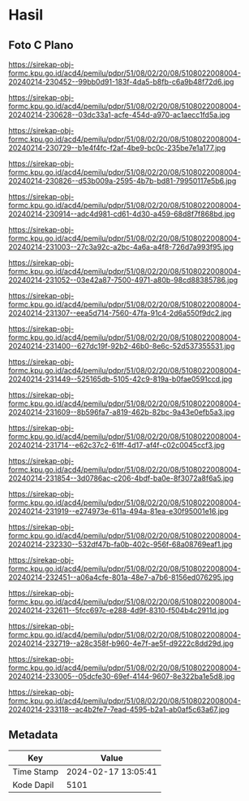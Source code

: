 # Hasil

## Foto C Plano

https://sirekap-obj-formc.kpu.go.id/acd4/pemilu/pdpr/51/08/02/20/08/5108022008004-20240214-230452--99bb0d91-183f-4da5-b8fb-c6a9b48f72d6.jpg

https://sirekap-obj-formc.kpu.go.id/acd4/pemilu/pdpr/51/08/02/20/08/5108022008004-20240214-230628--03dc33a1-acfe-454d-a970-ac1aecc1fd5a.jpg

https://sirekap-obj-formc.kpu.go.id/acd4/pemilu/pdpr/51/08/02/20/08/5108022008004-20240214-230729--b1e4f4fc-f2af-4be9-bc0c-235be7e1a177.jpg

https://sirekap-obj-formc.kpu.go.id/acd4/pemilu/pdpr/51/08/02/20/08/5108022008004-20240214-230826--d53b009a-2595-4b7b-bd81-79950117e5b6.jpg

https://sirekap-obj-formc.kpu.go.id/acd4/pemilu/pdpr/51/08/02/20/08/5108022008004-20240214-230914--adc4d981-cd61-4d30-a459-68d8f7f868bd.jpg

https://sirekap-obj-formc.kpu.go.id/acd4/pemilu/pdpr/51/08/02/20/08/5108022008004-20240214-231003--27c3a92c-a2bc-4a6a-a4f8-726d7a993f95.jpg

https://sirekap-obj-formc.kpu.go.id/acd4/pemilu/pdpr/51/08/02/20/08/5108022008004-20240214-231052--03e42a87-7500-4971-a80b-98cd88385786.jpg

https://sirekap-obj-formc.kpu.go.id/acd4/pemilu/pdpr/51/08/02/20/08/5108022008004-20240214-231307--eea5d714-7560-47fa-91c4-2d6a550f9dc2.jpg

https://sirekap-obj-formc.kpu.go.id/acd4/pemilu/pdpr/51/08/02/20/08/5108022008004-20240214-231400--627dc19f-92b2-46b0-8e6c-52d537355531.jpg

https://sirekap-obj-formc.kpu.go.id/acd4/pemilu/pdpr/51/08/02/20/08/5108022008004-20240214-231449--525165db-5105-42c9-819a-b0fae0591ccd.jpg

https://sirekap-obj-formc.kpu.go.id/acd4/pemilu/pdpr/51/08/02/20/08/5108022008004-20240214-231609--8b596fa7-a819-462b-82bc-9a43e0efb5a3.jpg

https://sirekap-obj-formc.kpu.go.id/acd4/pemilu/pdpr/51/08/02/20/08/5108022008004-20240214-231714--e62c37c2-61ff-4d17-af4f-c02c0045ccf3.jpg

https://sirekap-obj-formc.kpu.go.id/acd4/pemilu/pdpr/51/08/02/20/08/5108022008004-20240214-231854--3d0786ac-c206-4bdf-ba0e-8f3072a8f6a5.jpg

https://sirekap-obj-formc.kpu.go.id/acd4/pemilu/pdpr/51/08/02/20/08/5108022008004-20240214-231919--e274973e-611a-494a-81ea-e30f95001e16.jpg

https://sirekap-obj-formc.kpu.go.id/acd4/pemilu/pdpr/51/08/02/20/08/5108022008004-20240214-232330--532df47b-fa0b-402c-956f-68a08769eaf1.jpg

https://sirekap-obj-formc.kpu.go.id/acd4/pemilu/pdpr/51/08/02/20/08/5108022008004-20240214-232451--a06a4cfe-801a-48e7-a7b6-8156ed076295.jpg

https://sirekap-obj-formc.kpu.go.id/acd4/pemilu/pdpr/51/08/02/20/08/5108022008004-20240214-232611--5fcc697c-e288-4d9f-8310-f504b4c2911d.jpg

https://sirekap-obj-formc.kpu.go.id/acd4/pemilu/pdpr/51/08/02/20/08/5108022008004-20240214-232719--a28c358f-b960-4e7f-ae5f-d9222c8dd29d.jpg

https://sirekap-obj-formc.kpu.go.id/acd4/pemilu/pdpr/51/08/02/20/08/5108022008004-20240214-233005--05dcfe30-69ef-4144-9607-8e322ba1e5d8.jpg

https://sirekap-obj-formc.kpu.go.id/acd4/pemilu/pdpr/51/08/02/20/08/5108022008004-20240214-233118--ac4b2fe7-7ead-4595-b2a1-ab0af5c63a67.jpg


## Metadata

| Key        | Value               |
| ---------- | ------------------- |
| Time Stamp | 2024-02-17 13:05:41 |
| Kode Dapil | 5101                |



